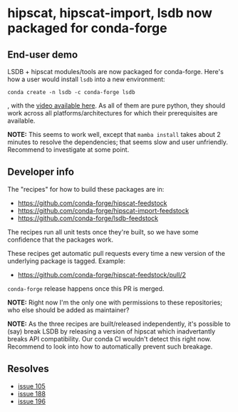 # hipscat, hipscat-import, lsdb now packaged for conda-forge

## End-user demo

LSDB + hipscat modules/tools are now packaged for conda-forge. Here's how
a user would install `lsdb` into a new environment:

  `conda create -n lsdb -c conda-forge lsdb`

, with the [video available here](https://asciinema.org/a/9XT0tbyMEJDrDsvsIJSJEQalH). As 
all of them are pure python, they should work across all platforms/architectures
for which their prerequisites are available.

**NOTE:** This seems to work well, except that `mamba install` takes about 2 minutes to resolve
the dependencies; that seems slow and user unfriendly. Recommend to investigate at
some point.

## Developer info

The "recipes" for how to build these packages are in:

  * https://github.com/conda-forge/hipscat-feedstock
  * https://github.com/conda-forge/hipscat-import-feedstock
  * https://github.com/conda-forge/lsdb-feedstock

The recipes run all unit tests once they're built, so we have some confidence
that the packages work.

These recipes get automatic pull requests every time a new version of the underlying
package is tagged. Example:

  * https://github.com/conda-forge/hipscat-feedstock/pull/2

`conda-forge` release happens once this PR is merged.

**NOTE:** Right now I'm the only one with permissions to these repositories; who else
should be added as maintainer?

**NOTE:** As the three recipes are built/released independently, it's possible to
(say) break LSDB by releasing a version of hipscat which inadvertantly breaks API
compatibility. Our conda CI wouldn't detect this right now. Recommend to look into
how to automatically prevent such breakage.

## Resolves

* [issue 105](https://github.com/astronomy-commons/lsdb/issues/105)
* [issue 188](https://github.com/astronomy-commons/hipscat/issues/188)
* [issue 196](https://github.com/astronomy-commons/hipscat-import/issues/196)
